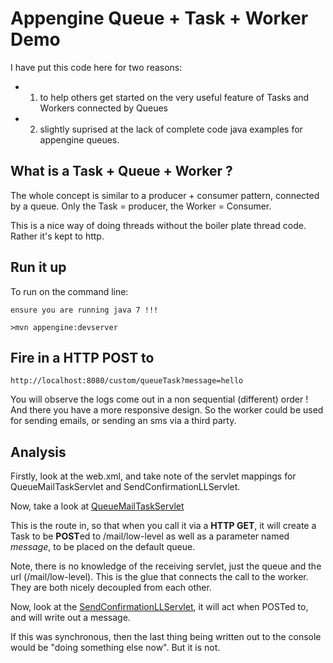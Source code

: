 Appengine Queue + Task + Worker Demo
=============================

I have put this code here for two reasons:
- 1) to help others get started on the very useful feature of Tasks and Workers connected by Queues
- 2) slightly suprised at the lack of complete code java examples for appengine queues.

## What is a Task + Queue + Worker ?

The whole concept is similar to a producer + consumer pattern, connected by a queue. Only the Task = producer, the Worker = Consumer.

This is a nice way of doing threads without the boiler plate thread code. Rather it's kept to http.

## Run it up

To run on the command line:

```
ensure you are running java 7 !!!

>mvn appengine:devserver
```

## Fire in a HTTP POST to

```
http://localhost:8080/custom/queueTask?message=hello
```

You will observe the logs come out in a non sequential (different) order ! And there you have a more responsive design. So the worker could be used for sending emails, or sending an sms via a third party.


## Analysis

Firstly, look at the web.xml, and take note of the servlet mappings for QueueMailTaskServlet and SendConfirmationLLServlet.

Now, take a look at  [QueueMailTaskServlet](./src/main/java/com/travellazy/servlets/QueueMailTaskServlet.java)

This is the route in, so that when you call it via a **HTTP GET**, it will create a Task to be **POST**ed to /mail/low-level
as well as a parameter named *message*, to be placed on the default queue.

Note, there is no knowledge of the receiving servlet, just the queue and the url (/mail/low-level). This is the glue that connects the call to the worker. They are both nicely decoupled from each other.

Now, look at the [SendConfirmationLLServlet](./src/main/java/com/travellazy/servlets/SendConfirmationLLServlet.java), it will act when POSTed to, and will write out a message.

If this was synchronous, then the last thing being written out to the console would be "doing something else now". But it is not.

